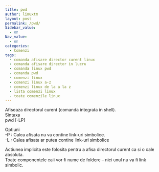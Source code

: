 ```yaml
---
title: pwd
author: linuxtm
layout: post
permalink: /pwd/
Sidebar_value:
  - on
Nav_value:
  - on
categories:
  - Comenzi
tags:
  - comanda afisare director curent linux
  - comanda afisare director in lucru
  - comanda linux pwd
  - comanda pwd
  - comenzi linux
  - comenzi linux a-z
  - comenzi linux de la a la z
  - lista comenzi linux
  - toate comenzile linux
---
```

Afiseaza directorul curent (comanda integrata in shell).  
Sintaxa  
pwd [-LP]

Optiuni  
-P : Calea afisata nu va contine link-uri simbolice.  
-L : Calea afisata ar putea contine link-uri simbolice 

Actiunea implicita este folosita pentru a afisa directorul curent ca si o cale absoluta.  
Toate componentele caii vor fi nume de foldere &#8211; nici unul nu va fi link simbolic.